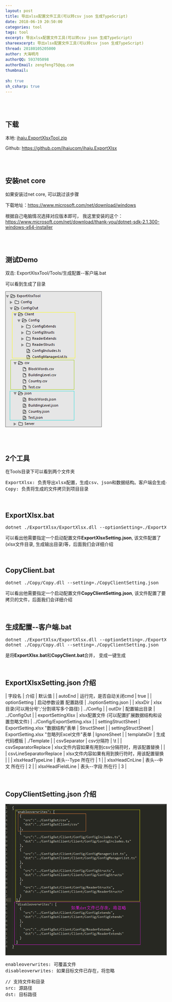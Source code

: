 ```yaml
---
layout: post
title: 导出xlsx配置文件工具(可以转csv json 生成TypeScript)
date: 2018-06-19 20:50:00
categories: tool
tags: tool
excerpt: 导出xlsx配置文件工具(可以转csv json 生成TypeScript)
shareexcerpt: 导出xlsx配置文件工具(可以转csv json 生成TypeScript)
thread: 20180105205000
author: 大海明月
authorQQ: 593705098
authorEmail: zengfeng75@qq.com
thumbnail: 

sh: true
sh_csharp: true
---
```





<br>
<br>
<h2 class="nav1">下载</h2>

<p>
本地: <a href="/assets/down/ihaiu.ExportXlsxTool.zip" target="_blank">ihaiu.ExportXlsxTool.zip</a>
</p>


<p>
Github: <a href="https://github.com/ihaiucom/ihaiu.ExportXlsx" target="_blank">https://github.com/ihaiucom/ihaiu.ExportXlsx</a>
</p>


<br>
<br>
<h2 class="nav1">安装net core</h2>
<p>
如果安装过net core, 可以跳过该步骤
</p>

<p>
下载地址：<a href="https://www.microsoft.com/net/download/windows" target="_blank">https://www.microsoft.com/net/download/windows</a>
</p>


<p>
根据自己电脑情况选择对应版本即可， 我这里安装的这个： <a href="https://www.microsoft.com/net/download/thank-you/dotnet-sdk-2.1.300-windows-x64-installer" target="_blank">https://www.microsoft.com/net/download/thank-you/dotnet-sdk-2.1.300-windows-x64-installer</a>
</p>



<br>
<br>
<h2 class="nav1">测试Demo</h2>
<p>
双击: ExportXlsxTool/Tools/生成配置--客户端.bat
</p>

<p>
可以看到生成了目录
</p>
<p><img src="/assets/docpic/exportxlsx_01.png" style="border: solid 1px #666;" /></p>


<br>
<br>
<h2 class="nav1">2个工具</h2>
在Tools目录下可以看到两个文件夹
<pre>
ExportXlsx: 负责导出xlsx配置，生成csv、json和数据结构。客户端会生成csv解析器
Copy: 负责将生成的文件拷贝到项目目录
</pre>

<br>
<h2 class="nav2">ExportXlsx.bat</h2>
<pre>
dotnet ./ExportXlsx/ExportXlsx.dll --optionSetting=./ExportXlsxSetting.json
</pre>

<p>可以看出他需要指定一个启动配置文件<b>ExportXlsxSetting.json</b>, 该文件配置了(xlsx文件目录, 生成输出目录)等，后面我们会详细介绍</p>


<br>
<h2 class="nav2">CopyClient.bat</h2>
<pre>
dotnet ./Copy/Copy.dll --setting=./CopyClientSetting.json
</pre>

<p>可以看出他需要指定一个启动配置文件<b>CopyClientSetting.json</b>, 该文件配置了要拷贝的文件，后面我们会详细介绍</p>



<br>
<h2 class="nav2">生成配置--客户端.bat</h2>
<pre>
dotnet ./ExportXlsx/ExportXlsx.dll --optionSetting=./ExportXlsxSetting.json
dotnet ./Copy/Copy.dll --setting=./CopyClientSetting.json
</pre>

<p>是将<b>ExportXlsx.bat</b>和<b>CopyClient.bat</b>合并， 变成一键生成</p>


<br>
<h2 class="nav1">ExportXlsxSetting.json 介绍</h2>

| 字段名	 				| 介绍	 												| 默认值	 					| 
| autoEnd	 				| 运行完，是否自动关闭cmd	 							| true	 						| 
| optionSetting	 			| 启动参数设置 配置路径	 								| ./optionSetting.json	 		| 
| xlsxDir	 				| xlsx目录(可以用分号';'分割填写多个路径)				| ../Config	 					| 
| outDir	 				| 配置输出目录											| ../ConfigOut	 				| 
| exportSettingXlsx	 		| xlsx配置文件 (可以配置扩展数据结构和设置忽略文件)		| ../Config/ExportSetting.xlsx	| 
| settingStructSheet		| ExportSetting.xlsx "数据结构"表单 					| StructSheet					| 
| settingStructSheet		| ExportSetting.xlsx "忽略列Excel文件"表单 				| IgnoreSheet					| 
| templateDir				| 生成代码模板											| ./Template					| 
| csvSeparator				| csv分隔符												| \t							| 
| csvSeparatorReplace		| xlsx文件内容如果有用到csv分隔符时，用该配置替换		| 								| 
| csvLineSeparatorReplace	| xlsx文件内容如果有用到换行符时，用该配置替换			| 								| 
| xlsxHeadTypeLine			| 表头--Type 所在行										| 1								| 
| xlsxHeadCnLine			| 表头--中文 所在行										| 2								| 
| xlsxHeadFieldLine			| 表头--字段 所在行										| 3								| 



<br>
<h2 class="nav1">CopyClientSetting.json 介绍</h2>

<p><img src="/assets/docpic/exportxlsx_02.png" style="border: solid 1px #666;" /></p>

<pre>
enableoverwrites: 可覆盖文件
disableoverwrites: 如果目标文件已存在，将忽略
</pre>

<pre>
// 支持文件和目录
src: 源路径
dst: 目标路径
</pre>
